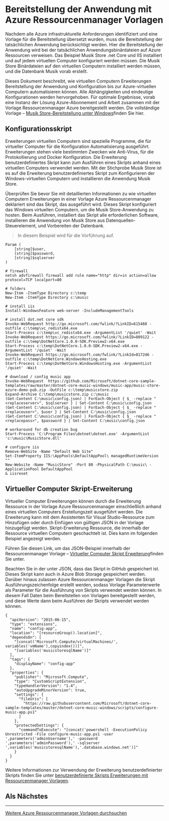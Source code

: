 <properties
   pageTitle="Automatisierung der Bereitstellung der Anwendung mit virtuellen Computern Erweiterungen | Microsoft Azure"
   description="Azure-virtuellen Computern DotNet Core Lernprogramm"
   services="virtual-machines-windows"
   documentationCenter="virtual-machines"
   authors="neilpeterson"
   manager="timlt"
   editor="tysonn"
   tags="azure-resource-manager"/>

<tags
   ms.service="virtual-machines-windows"
   ms.devlang="na"
   ms.topic="article"
   ms.tgt_pltfrm="vm-windows"
   ms.workload="infrastructure-services"
   ms.date="10/21/2016"
   ms.author="nepeters"/>

# <a name="application-deployment-with-azure-resource-manager-templates"></a>Bereitstellung der Anwendung mit Azure Ressourcenmanager Vorlagen

Nachdem alle Azure infrastrukturelle Anforderungen identifiziert und eine Vorlage für die Bereitstellung übersetzt wurden, muss die Bereitstellung der tatsächlichen Anwendung berücksichtigt werden. Hier die Bereitstellung der Anwendung wird bei der tatsächlichen Anwendungsbinärdateien auf Azure Ressourcen verweisen. Das Beispiel Musik Store .net Core und IIS installiert und auf jedem virtuellen Computer konfiguriert werden müssen. Die Musik Store Binärdateien auf den virtuellen Computern installiert werden müssen, und die Datenbank Musik vorab erstellt.

Dieses Dokument beschreibt, wie virtuellen Computern Erweiterungen Bereitstellung der Anwendung und Konfiguration bis zur Azure-virtuellen Computern automatisieren können. Alle Abhängigkeiten und eindeutige Konfigurationen werden hervorgehoben. Für optimale Ergebnisse, vorab eine Instanz der Lösung Azure-Abonnement und Arbeit zusammen mit der Vorlage Ressourcenmanager Azure bereitgestellt werden. Die vollständige Vorlage – [Musik Store-Bereitstellung unter Windows](https://github.com/Microsoft/dotnet-core-sample-templates/tree/master/dotnet-core-music-Windows)finden Sie hier.

## <a name="configuration-script"></a>Konfigurationsskript

Erweiterungen virtuellen Computern sind spezielle Programme, die für virtueller Computer für die Konfiguration Automatisierung ausgeführt. Erweiterungen stehen viele bestimmten Zwecken wie Anti-Virus, für die Protokollierung und Docker Konfiguration. Die Erweiterung benutzerdefiniertes Skript kann zum Ausführen eines Skripts anhand eines virtuellen Computers verwendet werden. Mit der Stichprobe Musik Store ist es auf die Erweiterung benutzerdefiniertes Skript zum Konfigurieren der Windows-virtuellen Computern und installieren die Anwendung Musik Store.

Überprüfen Sie bevor Sie mit detaillierten Informationen zu wie virtuellen Computern Erweiterungen in einer Vorlage Azure Ressourcenmanager deklariert sind das Skript, das ausgeführt wird. Dieses Skript konfiguriert das Windows virtuellen Computern, um die Musik Store-Anwendung zu hosten. Beim Ausführen, installiert das Skript alle erforderlichen Software, installieren die Anwendung von Musik Store aus Datenquellen-Steuerelement, und Vorbereiten der Datenbank. 

> In diesem Beispiel wird für die Vorführung auf.

```none
Param (
    [string]$user,
    [string]$password,
    [string]$sqlserver
)

# firewall
netsh advfirewall firewall add rule name="http" dir=in action=allow protocol=TCP localport=80

# folders
New-Item -ItemType Directory c:\temp
New-Item -ItemType Directory c:\music

# install iis
Install-WindowsFeature web-server -IncludeManagementTools

# install dot.net core sdk
Invoke-WebRequest http://go.microsoft.com/fwlink/?LinkID=615460 -outfile c:\temp\vc_redistx64.exe
Start-Process c:\temp\vc_redistx64.exe -ArgumentList '/quiet' -Wait
Invoke-WebRequest https://go.microsoft.com/fwlink/?LinkID=809122 -outfile c:\temp\DotNetCore.1.0.0-SDK.Preview2-x64.exe
Start-Process c:\temp\DotNetCore.1.0.0-SDK.Preview2-x64.exe -ArgumentList '/quiet' -Wait
Invoke-WebRequest https://go.microsoft.com/fwlink/?LinkId=817246 -outfile c:\temp\DotNetCore.WindowsHosting.exe
Start-Process c:\temp\DotNetCore.WindowsHosting.exe -ArgumentList '/quiet' -Wait

# download / config music app
Invoke-WebRequest  https://github.com/Microsoft/dotnet-core-sample-templates/raw/master/dotnet-core-music-windows/music-app/music-store-azure-demo-pub.zip -OutFile c:\temp\musicstore.zip
Expand-Archive C:\temp\musicstore.zip c:\music
(Get-Content C:\music\config.json) | ForEach-Object { $_ -replace "<replaceserver>", $sqlserver } | Set-Content C:\music\config.json
(Get-Content C:\music\config.json) | ForEach-Object { $_ -replace "<replaceuser>", $user } | Set-Content C:\music\config.json
(Get-Content C:\music\config.json) | ForEach-Object { $_ -replace "<replacepass>", $password } | Set-Content C:\music\config.json

# workaround for db creation bug
Start-Process 'C:\Program Files\dotnet\dotnet.exe' -ArgumentList 'c:\music\MusicStore.dll'

# configure iis
Remove-WebSite -Name "Default Web Site"
Set-ItemProperty IIS:\AppPools\DefaultAppPool\ managedRuntimeVersion ""
New-Website -Name "MusicStore" -Port 80 -PhysicalPath C:\music\ -ApplicationPool DefaultAppPool
& iisreset
```

## <a name="vm-script-extension"></a>Virtueller Computer Skript-Erweiterung

Virtueller Computer Erweiterungen können durch die Erweiterung Ressource in der Vorlage Azure Ressourcenmanager einschließlich anhand eines virtuellen Computers Erstellungszeit ausgeführt werden. Die Erweiterung kann mit dem Assistenten für Visual Studio-Ressource zum Hinzufügen oder durch Einfügen von gültigen JSON in der Vorlage hinzugefügt werden. Skript-Erweiterung Ressource, die innerhalb der Ressource virtuellen Computern geschachtelt ist. Dies kann im folgenden Beispiel angezeigt werden.

Führen Sie diesen Link, um das JSON-Beispiel innerhalb der Ressourcenmanager Vorlage – [Virtueller Computer Skript Erweiterung](https://github.com/Microsoft/dotnet-core-sample-templates/blob/master/dotnet-core-music-windows/azuredeploy.json#L339)finden Sie unter. 

Beachten Sie in der unter JSON, dass das Skript in GitHub gespeichert ist. Dieses Skript kann auch in Azure Blob Storage gespeichert werden. Darüber hinaus zulassen Azure Ressourcenmanager Vorlagen die Skript Ausführungszeichenfolge erstellt werden, sodass Vorlage Parameterwerte als Parameter für die Ausführung von Skripts verwendet werden können. In diesem Fall Daten beim Bereitstellen von Vorlagen bereitgestellt werden, und diese Werte dann beim Ausführen der Skripts verwendet werden können.

```none
{
  "apiVersion": "2015-06-15",
  "type": "extensions",
  "name": "config-app",
  "location": "[resourceGroup().location]",
  "dependsOn": [
    "[concat('Microsoft.Compute/virtualMachines/', variables('vmName'),copyindex())]",
    "[variables('musicstoresqlName')]"
  ],
  "tags": {
    "displayName": "config-app"
  },
  "properties": {
    "publisher": "Microsoft.Compute",
    "type": "CustomScriptExtension",
    "typeHandlerVersion": "1.4",
    "autoUpgradeMinorVersion": true,
    "settings": {
      "fileUris": [
        "https://raw.githubusercontent.com/Microsoft/dotnet-core-sample-templates/master/dotnet-core-music-windows/scripts/configure-music-app.ps1"
      ]
    },
    "protectedSettings": {
      "commandToExecute": "[concat('powershell -ExecutionPolicy Unrestricted -File configure-music-app.ps1 -user ',parameters('adminUsername'),' -password ',parameters('adminPassword'),' -sqlserver ',variables('musicstoresqlName'),'.database.windows.net')]"
    }
  }
}
```

Weitere Informationen zur Verwendung der Erweiterung benutzerdefinierter Skripts finden Sie unter [benutzerdefinierte Skripts Erweiterungen mit Ressourcenmanager Vorlagen](./virtual-machines-windows-extensions-customscript.md).

## <a name="next-step"></a>Als Nächstes

<hr>

[Weitere Azure Ressourcenmanager Vorlagen durchsuchen](https://github.com/Azure/azure-quickstart-templates)
